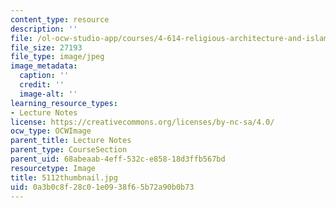 ```yaml
---
content_type: resource
description: ''
file: /ol-ocw-studio-app/courses/4-614-religious-architecture-and-islamic-cultures-fall-2002/0a3b0c8f28c01e0938f65b72a90b0b73_5112thumbnail.jpg
file_size: 27193
file_type: image/jpeg
image_metadata:
  caption: ''
  credit: ''
  image-alt: ''
learning_resource_types:
- Lecture Notes
license: https://creativecommons.org/licenses/by-nc-sa/4.0/
ocw_type: OCWImage
parent_title: Lecture Notes
parent_type: CourseSection
parent_uid: 68abeaab-4eff-532c-e858-18d3ffb567bd
resourcetype: Image
title: 5112thumbnail.jpg
uid: 0a3b0c8f-28c0-1e09-38f6-5b72a90b0b73
---
```

